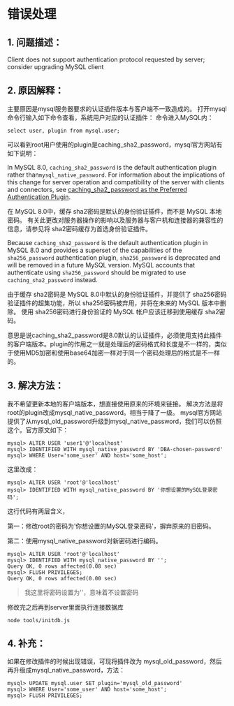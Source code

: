 # 错误处理

## 1. 问题描述：

Client does not support authentication protocol requested by server; consider upgrading MySQL client

## 2. 原因解释：

主要原因是mysql服务器要求的认证插件版本与客户端不一致造成的。 打开mysql命令行输入如下命令查看，系统用户对应的认证插件： 命令进入MySQL内：

```mysql
select user, plugin from mysql.user;
```

可以看到root用户使用的plugin是caching_sha2_password，mysql官方网站有如下说明：

In MySQL 8.0, `caching_sha2_password` is the default authentication plugin rather than`mysql_native_password`. For information about the implications of this change for server operation and compatibility of the server with clients and connectors, see [caching_sha2_password as the Preferred Authentication Plugin](https://dev.mysql.com/doc/refman/8.0/en/upgrading-from-previous-series.html#upgrade-caching-sha2-password).

在 MySQL 8.0中，缓存 sha2密码是默认的身份验证插件，而不是 MySQL 本地密码。 有关此更改对服务器操作的影响以及服务器与客户机和连接器的兼容性的信息，请参见将 sha2密码缓存为首选身份验证插件。

Because `caching_sha2_password` is the default authentication plugin in MySQL 8.0 and provides a superset of the capabilities of the `sha256_password` authentication plugin, `sha256_password` is deprecated and will be removed in a future MySQL version. MySQL accounts that authenticate using `sha256_password` should be migrated to use `caching_sha2_password` instead.

由于缓存 sha2密码是 MySQL 8.0中默认的身份验证插件，并提供了 sha256密码验证插件的超集功能，所以 sha256密码被弃用，并将在未来的 MySQL 版本中删除。 使用 sha256密码进行身份验证的 MySQL 帐户应该迁移到使用缓存 sha2密码。

意思是说caching_sha2_password是8.0默认的认证插件，必须使用支持此插件的客户端版本。plugin的作用之一就是处理后的密码格式和长度是不一样的，类似于使用MD5加密和使用base64加密一样对于同一个密码处理后的格式是不一样的。

## 3. 解决方法：

我不希望更新本地的客户端版本，想直接使用原来的环境来链接。
 解决方法是将root的plugin改成mysql_native_password。相当于降了一级。
 mysql官方网站提供了从mysql_old_password升级到mysql_native_password，我们可以仿照这个。官方原文如下：

```mysql
mysql> ALTER USER 'user1'@'localhost' 
mysql> IDENTIFIED WITH mysql_native_password BY 'DBA-chosen-password'
mysql> WHERE User='some_user' AND host='some_host';
```

这里改成：

```mysql
mysql> ALTER USER 'root'@'localhost' 
mysql> IDENTIFIED WITH mysql_native_password BY '你想设置的MySQL登录密码';
```

这行代码有两层含义，

第一：修改root的密码为'你想设置的MySQL登录密码'，摒弃原来的旧密码。

第二：使用mysql_native_password对新密码进行编码。

```mysql
mysql> ALTER USER 'root'@'localhost' 
mysql> IDENTIFIED WITH mysql_native_password BY '';
Query OK, 0 rows affected(0.08 sec)
mysql> FLUSH PRIVILEGES;
Query OK, 0 rows affected(0.00 sec)
```

> 我这里将密码设置为''，意味着不设置密码

修改完之后再到server里面执行连接数据库

```
node tools/initdb.js
```

## 4. 补充：

如果在修改插件的时候出现错误，可现将插件改为 mysql_old_password，然后再升级成mysql_native_password，方法：

```mysql
mysql> UPDATE mysql.user SET plugin='mysql_old_password'
mysql> WHERE User='some_user' AND host='some_host';
mysql> FLUSH PRIVILEGES;
```



